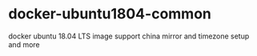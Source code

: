 # docker-ubuntu1804-common
docker ubuntu 18.04 LTS  image support china mirror and timezone setup and more
